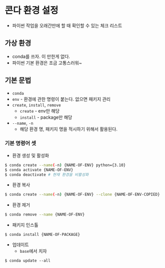 # 콘다 환경 설정 

- 파이썬 작업을 오래간만에 할 때 확인할 수 있는 체크 리스트 

## 가상 환경 
- conda를 쓰자. 이 만한게 없다. 
- 파이썬 기본 환경은 조금 고통스러워~

## 기본 문법 

- `conda` 
- `env` - 환경에 관한 명령이 붙는다. 없으면 패키지 관리 
- `create`, `install`, `remove` 
	- `create` - env만 해당 
	- `install` - package만 해당 
- `--name`, `-n`
	- 해당 환경 명, 패키지 명을 적시하기 위해서 활용된다. 

### 기본 명령어 셋 

- 환경 생성 및 활성화
```bash
$ conda create --name(-n) {NAME-OF-ENV} python={3.10}
$ conda activate {NAME-OF-ENV}
$ conda deactivate # 현재 환경을 비활성화 
```
- 환경 복사 
```bash
$ conda create --name(-n) {NAME-OF-ENV} --clone {NAME-OF-ENV-COPIED}
```
- 환경 제거 
```bash
$ conda remove --name {NAME-OF-ENV}
```
- 패키지 인스톨 
```shell
$ conda install {NAME-OF-PACKAGE}
```
- 업데이트 
	- `base`에서 치자
```
$ conda update --all
```
